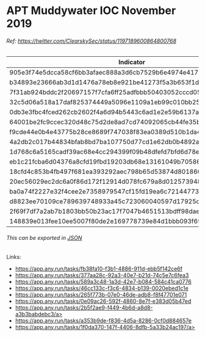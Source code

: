 <h1>APT Muddywater IOC November 2019</h1>
<h6>Ref: <a href="https://twitter.com/ClearskySec/status/1197189600864800768">https://twitter.com/ClearskySec/status/1197189600864800768</a></h6>

|Indicator|Description|
| ------------- |:-------------:|
|905e3f74e5dcca58cf6bb3afaec888a3d6cb7529b6e4974e417b2c8392929148|Report.xls|
|b34893e23666ab3d1d1476a78eb8e921be41273f5a3b653f1d425801278be39b|Report-1544.xls|
|7f31ab924bddc2f20697157f7cfa6ff25adfbbb50403052cccd05dc0e9faabc4|Trafficking Report.xls|
|32c5d06a518a17daf825374449a5096e1109a1eb99c010bb2524b9b0ed6e3114|Trafficking Report.xls|
|0db3e3fbc4fced262cb2602f4a6d94b5443c6ad1e2e59b6137ad3c1cc0520b75|office.zip|
|64001be2fc9ccec320d48c75d2de8ad7cd74092065cb44fe35b38624d4493df0|srv-specification.xls|
|f9cde44e0b4e43775b28ce8689f747038f83ea0389d510b1da41e63392f3a269|srv-specification.xls|
|4a2db2c017b44834bfab8bd7ba107750d77cd1e62db0b4892ab3c053b2d64fae|MalWare(5).xls|
|1d768c6a5165cadf39ac68e4cc294399f09b48dfefd7bfd6d78e75ad882cd3f1|MalWare(7).xls|
|eb1c21fcba6d04376a8cfd19fbd19203db68e13161049b70586ff509dc6e2175|NeedDedicatedServer.xls|
|18cfd4c853b4fb497f681ea393292aec798b65d53874d8018604068c30db5f41|NeedDedicatedServer.xls|
|20ec56029ec2dc6a0f86d172f12914d078fc679a8d01257394864413d01d7eda|NeedDedicatedServer.xls|
|ba0a74f2227e32f4cee2e7358979547cf15fd19ea6c72144773f087621bdb4b4|f9cde44e0b4e43775b28ce8689f747038f83ea0389d510b1da41e63392f3a269.xls|
|d8823ee70109ce789639748933a45c723060040597d17925cb605ad8f7f85a14|export.xls|
|2f69f7df7a2ab7b1803bb50b23ac17f7047b4651513bdff98dae5adee492c98f|srv-specification.xls|
|148839e013fee10ee5007f80de2e169778739e84d1bbb093f69b56060ceef73f|NeedDedicatedServer.xls|

<h6>This can be exported in <a href="https://raw.githubusercontent.com/StrangerealIntel/DailyIOC/master/20-11-19/JSON/APT-MuddywaterNov2019.json">JSON</a></h6>

<p>Links:</p>
<ul>
<li>
<a href="https://app.any.run/tasks/fb38fa10-f3b1-4886-911d-ebb5f142ce6f">https://app.any.run/tasks/fb38fa10-f3b1-4886-911d-ebb5f142ce6f</a>
</li>
<li>
<a href="https://app.any.run/tasks/377aa28c-92a3-40e7-b21d-74c5e7c6fea3">https://app.any.run/tasks/377aa28c-92a3-40e7-b21d-74c5e7c6fea3</a>
</li>
<li>
<a href="https://app.any.run/tasks/589a3c48-1a3d-42e7-b084-584c41ca0776">https://app.any.run/tasks/589a3c48-1a3d-42e7-b084-584c41ca0776</a>
</li>
<li>
<a href="https://app.any.run/tasks/46cc133c-f3c6-4834-b139-0020ebed1c1ef">https://app.any.run/tasks/46cc133c-f3c6-4834-b139-0020ebed1c1e</a>
</li>
<li>
<a href="https://app.any.run/tasks/265f773b-07e0-46de-adb8-f8f47701e071">https://app.any.run/tasks/265f773b-07e0-46de-adb8-f8f47701e071</a>
</li>
<li>
<a href="https://app.any.run/tasks/0e09ac26-592f-4860-8e7f-e383d05b47ed">https://app.any.run/tasks/0e09ac26-592f-4860-8e7f-e383d05b47ed</a>
</li>
<li>
<a href="https://app.any.run/tasks/2b5f2ae9-f449-4b6d-a8d8-a3b3babdebc3">https://app.any.run/tasks/2b5f2ae9-f449-4b6d-a8d8-a3b3babdebc3/a>
</li>
<li>
<a href="https://app.any.run/tasks/a353b9de-f836-4d5a-8286-0cf0d884657e">https://app.any.run/tasks/a353b9de-f836-4d5a-8286-0cf0d884657e</a>
</li>
<li>
<a href="https://app.any.run/tasks/1f0da370-147f-4406-8dfb-5a33b24ac197">https://app.any.run/tasks/1f0da370-147f-4406-8dfb-5a33b24ac197/a>
</li>
</ul>


